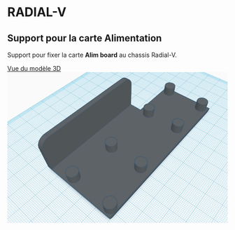 # RADIAL-V
## Support pour la carte Alimentation

Support pour fixer la carte **Alim board** au chassis Radial-V.

[Vue du modèle 3D](Radial-V-ALIM.BOARD-Support.stl)
![Vue](Radial-V-ALIM.BOARD-Support.png)
